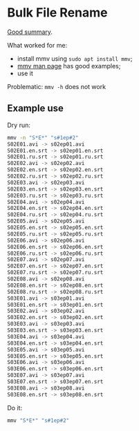 # Bulk File Rename

[Good summary](https://ostechnix.com/how-to-rename-multiple-files-at-once-in-linux/).

What worked for me:

* install mmv using `sudo apt install mmv`;
* [mmv man page](https://www.systutorials.com/docs/linux/man/1-mmv/) has good
examples;
* use it

Problematic: `mmv -h` does not work

## Example use

Dry run:

```sh
mmv -n "S*E*" "s#1ep#2"
S02E01.avi -> s02ep01.avi
S02E01.en.srt -> s02ep01.en.srt
S02E01.ru.srt -> s02ep01.ru.srt
S02E02.avi -> s02ep02.avi
S02E02.en.srt -> s02ep02.en.srt
S02E02.ru.srt -> s02ep02.ru.srt
S02E03.avi -> s02ep03.avi
S02E03.en.srt -> s02ep03.en.srt
S02E03.ru.srt -> s02ep03.ru.srt
S02E04.avi -> s02ep04.avi
S02E04.en.srt -> s02ep04.en.srt
S02E04.ru.srt -> s02ep04.ru.srt
S02E05.avi -> s02ep05.avi
S02E05.en.srt -> s02ep05.en.srt
S02E05.ru.srt -> s02ep05.ru.srt
S02E06.avi -> s02ep06.avi
S02E06.en.srt -> s02ep06.en.srt
S02E06.ru.srt -> s02ep06.ru.srt
S02E07.avi -> s02ep07.avi
S02E07.en.srt -> s02ep07.en.srt
S02E07.ru.srt -> s02ep07.ru.srt
S02E08.avi -> s02ep08.avi
S02E08.en.srt -> s02ep08.en.srt
S02E08.ru.srt -> s02ep08.ru.srt
S03E01.avi -> s03ep01.avi
S03E01.en.srt -> s03ep01.en.srt
S03E02.avi -> s03ep02.avi
S03E02.en.srt -> s03ep02.en.srt
S03E03.avi -> s03ep03.avi
S03E03.en.srt -> s03ep03.en.srt
S03E04.avi -> s03ep04.avi
S03E04.en.srt -> s03ep04.en.srt
S03E05.avi -> s03ep05.avi
S03E05.en.srt -> s03ep05.en.srt
S03E06.avi -> s03ep06.avi
S03E06.en.srt -> s03ep06.en.srt
S03E07.avi -> s03ep07.avi
S03E07.en.srt -> s03ep07.en.srt
S03E08.avi -> s03ep08.avi
S03E08.en.srt -> s03ep08.en.srt
```

Do it:

```sh
mmv "S*E*" "s#1ep#2"
```

